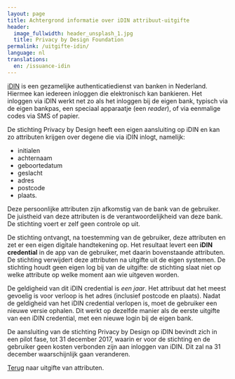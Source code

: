```yaml
---
layout: page
title: Achtergrond informatie over iDIN attribuut-uitgifte
header:
  image_fullwidth: header_unsplash_1.jpg
  title: Privacy by Design Foundation
permalink: /uitgifte-idin/
language: nl
translations:
  en: /issuance-idin
---
```


[iDIN](https://www.idin.nl/consumenten/) is een gezamelijke
authenticatiedienst van banken in Nederland. Hiermee kan iedereen
inloggen die elektronisch kan bankieren. Het inloggen via iDIN werkt
net zo als het inloggen bij de eigen bank, typisch via de eigen
bankpas, een speciaal apparaatje (een *reader*), of via eenmalige
codes via SMS of papier.

De stichting Privacy by Design heeft een eigen aansluiting op iDIN en
kan zo attributen krijgen over degene die via iDIN inlogt, namelijk:

 * initialen
 * achternaam
 * geboortedatum
 * geslacht
 * adres
 * postcode
 * plaats.

Deze persoonlijke attributen zijn afkomstig van de bank van de
gebruiker. De juistheid van deze attributen is de verantwoordelijkheid
van deze bank. De stichting voert er zelf geen controle op uit.

De stichting ontvangt, na toestemming van de gebruiker, deze
attributen en zet er een eigen digitale handtekening op. Het resultaat
levert een **iDIN credential** in de app van de gebruiker, met daarin
bovenstaande attributen. De stichting verwijdert deze attributen na
uitgifte uit de eigen systemen. De stichting houdt geen eigen log bij
van de uitgifte: de stichting slaat niet op welke attribute op welke
moment aan wie uitgeven worden.

De geldigheid van dit iDIN credential is *een jaar*. Het attribuut dat
het meest gevoelig is voor verloop is het adres (inclusief postcode en
plaats). Nadat de geldigheid van het iDIN credential verlopen is, moet
de gebruiker een nieuwe versie ophalen. Dit werkt op dezelfde manier
als de eerste uitgifte van een iDIN credential, met een nieuwe login
bij de eigen bank.

De aansluiting van de stichting Privacy by Design op iDIN bevindt zich
in een pilot fase, tot 31 december 2017, waarin er voor de stichting
en de gebruiker geen kosten verbonden zijn aan inloggen van iDIN. Dit
zal na 31 december waarschijnlijk gaan veranderen.

[Terug](/uitgifte) naar uitgifte van attributen.
